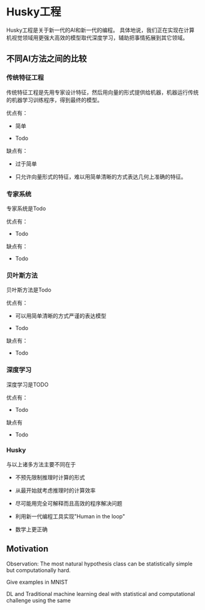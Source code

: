 # Husky工程

Husky工程是关于新一代的AI和新一代的编程。
具体地说，我们正在实现在计算机视觉领域用更强大高效的模型取代深度学习，辅助把事情拓展到其它领域。

## 不同AI方法之间的比较

### 传统特征工程

传统特征工程是先用专家设计特征，然后用向量的形式提供给机器，机器运行传统的机器学习训练程序，得到最终的模型。

优点有：

- 简单

- Todo

缺点有：

- 过于简单

- 只允许向量形式的特征，难以用简单清晰的方式表达几何上准确的特征。

### 专家系统

专家系统是Todo

优点有：

- Todo

缺点有：

- Todo

### 贝叶斯方法

贝叶斯方法是Todo

优点有：

- 可以用简单清晰的方式严谨的表达模型

- Todo

缺点有：

- Todo

### 深度学习

深度学习是TODO

优点有：

- Todo

缺点有

- Todo

### Husky

与以上诸多方法主要不同在于

- 不预先限制推理时计算的形式

- 从最开始就考虑推理时的计算效率

- 尽可能用完全可解释而且高效的程序解决问题

- 利用新一代编程工具实现"Human in the loop"

- 数学上更正确

## Motivation

Observation: The most natural hypothesis class can be statistically simple but computationally hard.

Give examples in MNIST

DL and Traditional machine learning deal with statistical and computational challenge using the same
